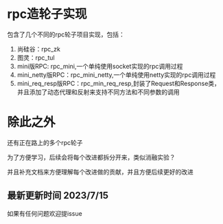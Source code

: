 # rpc造轮子实现

包含了几个不同的rpc轮子项目实现，包括：

1. 尚硅谷：rpc_zk
2. 图灵：rpc_tul
3. mini版RPC: rpc_mini,一个单纯使用socket实现的rpc调用过程
4. mini_netty版RPC：rpc_mini_netty,一个单纯使用netty实现的rpc调用过程
5. mini_req_resp版RPC：rpc_min_req_resp,封装了Request和Response类，并且添加了动态代理和反射来支持不同方法和不同参数的调用

# 除此之外
还有正在路上的多个rpc轮子

为了方便学习，后续会将每个改进都拆分开来，类似消融实验？ 

并且补充文档来方便理解每个改进做的贡献，并且方便后续更好的改进

## 最新更新时间 2023/7/15

如果有任何问题欢迎提issue
